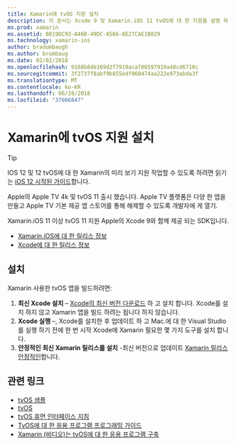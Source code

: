 ```yaml
---
title: Xamarin에 tvOS 지원 설치
description: 이 문서는 Xcode 9 및 Xamarin.iOS 11 tvOS에 대 한 지원을 설명 하 고 Xamarin으로 tvOS 앱 개발을 설정 하는 방법에 대 한 간략 한 지침을 제공 합니다.
ms.prod: xamarin
ms.assetid: 0819DC93-A46B-49DC-A566-8E27CAE1B829
ms.technology: xamarin-ios
author: bradumbaugh
ms.author: brumbaug
ms.date: 02/02/2018
ms.openlocfilehash: 9168b84b169d2f7919acaf88597919a48cd6710c
ms.sourcegitcommit: 3f2737f8abf9b855edf060474aa222e973abda3f
ms.translationtype: MT
ms.contentlocale: ko-KR
ms.lasthandoff: 06/28/2018
ms.locfileid: "37066847"
---
```

# <a name="installing-tvos-support-in-xamarin"></a>Xamarin에 tvOS 지원 설치

> [!TIP]
> IOS 12 및 12 tvOS에 대 한 Xamarin의 미리 보기 지원 작업할 수 있도록 하려면 읽기는 [iOS 12 시작된 가이드](~/ios/platform/introduction-to-ios12/get-started.md)합니다.

Apple의 Apple TV 4k 및 tvOS 11 출시 했습니다. Apple TV 플랫폼은 다양 한 앱을 만들고 Apple TV 기본 제공 앱 스토어를 통해 해제할 수 있도록 개발자에 게 열기.

Xamarin.iOS 11 이상 tvOS 11 지원 Apple의 Xcode 9와 함께 제공 되는 SDK입니다.

- [Xamarin.iOS에 대 한 릴리스 정보](https://developer.xamarin.com/releases/ios/)
- [Xcode에 대 한 릴리스 정보](https://developer.apple.com/library/content/releasenotes/DeveloperTools/RN-Xcode/Chapters/Introduction.html#//apple_ref/doc/uid/TP40001051-CH1-SW876)

## <a name="installation"></a>설치

Xamarin 사용한 tvOS 앱을 빌드하려면:

1. **최신 Xcode 설치** – [Xcode의 최신 버전 다운로드](https://developer.apple.com/xcode/download/) 하 고 설치 합니다. Xcode를 설치 하지 않고 Xamarin 앱을 빌드 하려는 됩니다 하지 않습니다. 
2. **Xcode 실행** –, Xcode를 설치한 후 업데이트 하 고 Mac.에 대 한 Visual Studio를 실행 하기 전에 한 번 시작 Xcode에 Xamarin 필요한 몇 가지 도구를 설치 합니다.
3. **안정적인 최신 Xamarin 릴리스를 설치** -최신 버전으로 업데이트 [Xamarin 릴리스 안정적인](https://developer.xamarin.com/recipes/cross-platform/ide/change_updates_channel/)합니다.

## <a name="related-links"></a>관련 링크

- [tvOS 샘플](https://developer.xamarin.com/samples/tvos/all/)
- [tvOS](https://developer.apple.com/tvos/)
- [tvOS 휴먼 인터페이스 지침](https://developer.apple.com/tvos/human-interface-guidelines/)
- [TvOS에 대 한 응용 프로그램 프로그래밍 가이드](https://developer.apple.com/library/prerelease/tvos/documentation/General/Conceptual/AppleTV_PG/)
- [Xamarin (비디오)는 tvOS에 대 한 응용 프로그램 구축](https://university.xamarin.com/lightninglectures/tvos-with-xamarin)
